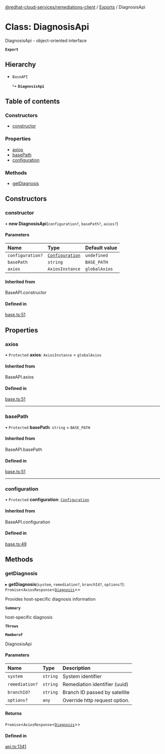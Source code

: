 [@redhat-cloud-services/remediations-client](../README.md) / [Exports](../modules.md) / DiagnosisApi

# Class: DiagnosisApi

DiagnosisApi - object-oriented interface

**`Export`**

## Hierarchy

- `BaseAPI`

  ↳ **`DiagnosisApi`**

## Table of contents

### Constructors

- [constructor](DiagnosisApi.md#constructor)

### Properties

- [axios](DiagnosisApi.md#axios)
- [basePath](DiagnosisApi.md#basepath)
- [configuration](DiagnosisApi.md#configuration)

### Methods

- [getDiagnosis](DiagnosisApi.md#getdiagnosis)

## Constructors

### constructor

• **new DiagnosisApi**(`configuration?`, `basePath?`, `axios?`)

#### Parameters

| Name | Type | Default value |
| :------ | :------ | :------ |
| `configuration?` | [`Configuration`](Configuration.md) | `undefined` |
| `basePath` | `string` | `BASE_PATH` |
| `axios` | `AxiosInstance` | `globalAxios` |

#### Inherited from

BaseAPI.constructor

#### Defined in

[base.ts:51](https://github.com/RedHatInsights/javascript-clients/blob/master/packages/remediations/base.ts#L51)

## Properties

### axios

• `Protected` **axios**: `AxiosInstance` = `globalAxios`

#### Inherited from

BaseAPI.axios

#### Defined in

[base.ts:51](https://github.com/RedHatInsights/javascript-clients/blob/master/packages/remediations/base.ts#L51)

___

### basePath

• `Protected` **basePath**: `string` = `BASE_PATH`

#### Inherited from

BaseAPI.basePath

#### Defined in

[base.ts:51](https://github.com/RedHatInsights/javascript-clients/blob/master/packages/remediations/base.ts#L51)

___

### configuration

• `Protected` **configuration**: [`Configuration`](Configuration.md)

#### Inherited from

BaseAPI.configuration

#### Defined in

[base.ts:49](https://github.com/RedHatInsights/javascript-clients/blob/master/packages/remediations/base.ts#L49)

## Methods

### getDiagnosis

▸ **getDiagnosis**(`system`, `remediation?`, `branchId?`, `options?`): `Promise`<`AxiosResponse`<[`Diagnosis`](../interfaces/Diagnosis.md)\>\>

Provides host-specific diagnosis information

**`Summary`**

host-specific diagnosis

**`Throws`**

**`Memberof`**

DiagnosisApi

#### Parameters

| Name | Type | Description |
| :------ | :------ | :------ |
| `system` | `string` | System identifier |
| `remediation?` | `string` | Remediation identifier (uuid) |
| `branchId?` | `string` | Branch ID passed by satellite |
| `options?` | `any` | Override http request option. |

#### Returns

`Promise`<`AxiosResponse`<[`Diagnosis`](../interfaces/Diagnosis.md)\>\>

#### Defined in

[api.ts:1341](https://github.com/RedHatInsights/javascript-clients/blob/master/packages/remediations/api.ts#L1341)
